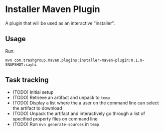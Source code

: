# Installer Maven Plugin

A plugin that will be used as an interactive "installer".

## Usage

Run: 

    mvn com.trashgroup.maven.plugins:installer-maven-plugin:0.1.0-SNAPSHOT:sayhi

## Task tracking 

- (TODO) Initial setup
- (TODO) Retrieve an artifact and unpack to `temp`
- (TODO) Display a list where the a user on the command line can select the artifact to download
- (TODO) Unpack the artifact and interactively go through a list of specified property files on command line
- (TODO) Run `mvn generate-sources` in `temp`